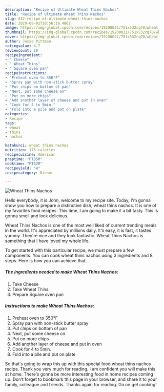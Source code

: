 ```yaml
---
description: "Recipe of Ultimate Wheat Thins Nachos"
title: "Recipe of Ultimate Wheat Thins Nachos"
slug: 812-recipe-of-ultimate-wheat-thins-nachos
date: 2020-08-01T20:56:19.486Z
image: https://img-global.cpcdn.com/recipes/19200021/751x532cq70/wheat-thins-nachos-recipe-main-photo.jpg
thumbnail: https://img-global.cpcdn.com/recipes/19200021/751x532cq70/wheat-thins-nachos-recipe-main-photo.jpg
cover: https://img-global.cpcdn.com/recipes/19200021/751x532cq70/wheat-thins-nachos-recipe-main-photo.jpg
author: Jesse Pittman
ratingvalue: 4.7
reviewcount: 10
recipeingredient:
- " Cheese"
- " Wheat Thins"
- " Square oven pan"
recipeinstructions:
- "Preheat oven to 350°F"
- "Spray pan with non-stick butter spray"
- "Put chips on bottom of pan"
- "Next, put some cheese on"
- "Put on more chips"
- "Add another layer of cheese and put in oven"
- "Cook for 4 to 5min."
- "Fold into a pile and put on plate"
categories:
- Recipe
tags:
- wheat
- thins
- nachos

katakunci: wheat thins nachos 
nutrition: 176 calories
recipecuisine: American
preptime: "PT35M"
cooktime: "PT32M"
recipeyield: "4"
recipecategory: Dinner

---
```



![Wheat Thins Nachos](https://img-global.cpcdn.com/recipes/19200021/751x532cq70/wheat-thins-nachos-recipe-main-photo.jpg)

Hello everybody, it is John, welcome to my recipe site. Today, I'm gonna show you how to prepare a distinctive dish, wheat thins nachos. It is one of my favorites food recipes. This time, I am going to make it a bit tasty. This is gonna smell and look delicious.

Wheat Thins Nachos is one of the most well liked of current trending meals in the world. It's appreciated by millions daily. It's easy, it is fast, it tastes yummy. They're nice and they look fantastic. Wheat Thins Nachos is something that I have loved my whole life.




To get started with this particular recipe, we must prepare a few components. You can cook wheat thins nachos using 3 ingredients and 8 steps. Here is how you can achieve that.

<!--inarticleads1-->

##### The ingredients needed to make Wheat Thins Nachos:

1. Take  Cheese
1. Take  Wheat Thins
1. Prepare  Square oven pan




<!--inarticleads2-->

##### Instructions to make Wheat Thins Nachos:

1. Preheat oven to 350°F
1. Spray pan with non-stick butter spray
1. Put chips on bottom of pan
1. Next, put some cheese on
1. Put on more chips
1. Add another layer of cheese and put in oven
1. Cook for 4 to 5min.
1. Fold into a pile and put on plate




So that's going to wrap this up with this special food wheat thins nachos recipe. Thank you very much for reading. I am confident you will make this at home. There's gonna be more interesting food in home recipes coming up. Don't forget to bookmark this page in your browser, and share it to your family, colleague and friends. Thanks again for reading. Go on get cooking!
